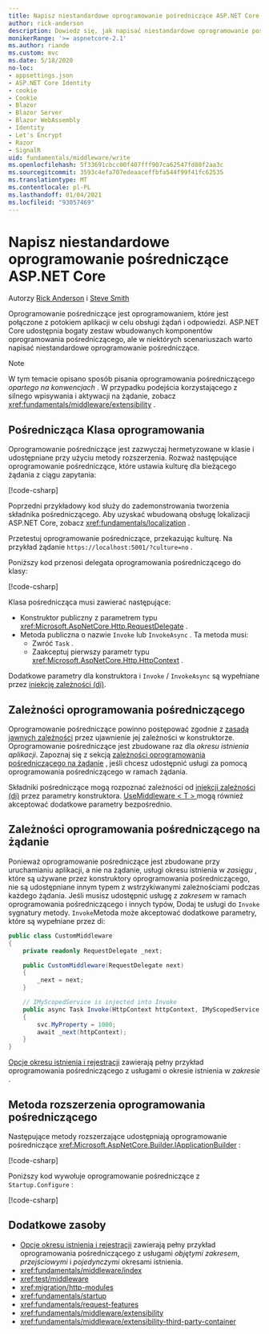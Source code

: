 ```yaml
---
title: Napisz niestandardowe oprogramowanie pośredniczące ASP.NET Core
author: rick-anderson
description: Dowiedz się, jak napisać niestandardowe oprogramowanie pośredniczące ASP.NET Core.
monikerRange: '>= aspnetcore-2.1'
ms.author: riande
ms.custom: mvc
ms.date: 5/18/2020
no-loc:
- appsettings.json
- ASP.NET Core Identity
- cookie
- Cookie
- Blazor
- Blazor Server
- Blazor WebAssembly
- Identity
- Let's Encrypt
- Razor
- SignalR
uid: fundamentals/middleware/write
ms.openlocfilehash: 5f33691cbcc00f407fff907ca62547fd80f2aa3c
ms.sourcegitcommit: 3593c4efa707edeaaceffbfa544f99f41fc62535
ms.translationtype: MT
ms.contentlocale: pl-PL
ms.lasthandoff: 01/04/2021
ms.locfileid: "93057469"
---
```

# <a name="write-custom-aspnet-core-middleware"></a>Napisz niestandardowe oprogramowanie pośredniczące ASP.NET Core

Autorzy [Rick Anderson](https://twitter.com/RickAndMSFT) i [Steve Smith](https://ardalis.com/)

Oprogramowanie pośredniczące jest oprogramowaniem, które jest połączone z potokiem aplikacji w celu obsługi żądań i odpowiedzi. ASP.NET Core udostępnia bogaty zestaw wbudowanych komponentów oprogramowania pośredniczącego, ale w niektórych scenariuszach warto napisać niestandardowe oprogramowanie pośredniczące.

> [!NOTE]
> W tym temacie opisano sposób pisania oprogramowania pośredniczącego *opartego na konwencjach* . W przypadku podejścia korzystającego z silnego wpisywania i aktywacji na żądanie, zobacz <xref:fundamentals/middleware/extensibility> .

## <a name="middleware-class"></a>Pośrednicząca Klasa oprogramowania

Oprogramowanie pośredniczące jest zazwyczaj hermetyzowane w klasie i udostępniane przy użyciu metody rozszerzenia. Rozważ następujące oprogramowanie pośredniczące, które ustawia kulturę dla bieżącego żądania z ciągu zapytania:

[!code-csharp[](write/snapshot/StartupCulture.cs)]

Poprzedni przykładowy kod służy do zademonstrowania tworzenia składnika pośredniczącego. Aby uzyskać wbudowaną obsługę lokalizacji ASP.NET Core, zobacz <xref:fundamentals/localization> .

Przetestuj oprogramowanie pośredniczące, przekazując kulturę. Na przykład żądanie `https://localhost:5001/?culture=no` .

Poniższy kod przenosi delegata oprogramowania pośredniczącego do klasy:

[!code-csharp[](write/snapshot/RequestCultureMiddleware.cs)]

Klasa pośrednicząca musi zawierać następujące:

* Konstruktor publiczny z parametrem typu <xref:Microsoft.AspNetCore.Http.RequestDelegate> .
* Metoda publiczna o nazwie `Invoke` lub `InvokeAsync` . Ta metoda musi:
  * Zwróć `Task` .
  * Zaakceptuj pierwszy parametr typu <xref:Microsoft.AspNetCore.Http.HttpContext> .
  
Dodatkowe parametry dla konstruktora i `Invoke` / `InvokeAsync` są wypełniane przez [iniekcję zależności (di)](xref:fundamentals/dependency-injection).

## <a name="middleware-dependencies"></a>Zależności oprogramowania pośredniczącego

Oprogramowanie pośredniczące powinno postępować zgodnie z [zasadą jawnych zależności](/dotnet/standard/modern-web-apps-azure-architecture/architectural-principles#explicit-dependencies) przez ujawnienie jej zależności w konstruktorze. Oprogramowanie pośredniczące jest zbudowane raz dla *okresu istnienia aplikacji*. Zapoznaj się z sekcją [zależności oprogramowania pośredniczącego na żądanie](#per-request-middleware-dependencies) , jeśli chcesz udostępnić usługi za pomocą oprogramowania pośredniczącego w ramach żądania.

Składniki pośredniczące mogą rozpoznać zależności od [iniekcji zależności (di)](xref:fundamentals/dependency-injection) przez parametry konstruktora. [UseMiddleware &lt; T &gt; ](/dotnet/api/microsoft.aspnetcore.builder.usemiddlewareextensions.usemiddleware#Microsoft_AspNetCore_Builder_UseMiddlewareExtensions_UseMiddleware_Microsoft_AspNetCore_Builder_IApplicationBuilder_System_Type_System_Object___) mogą również akceptować dodatkowe parametry bezpośrednio.

## <a name="per-request-middleware-dependencies"></a>Zależności oprogramowania pośredniczącego na żądanie

Ponieważ oprogramowanie pośredniczące jest zbudowane przy uruchamianiu aplikacji, a nie na żądanie, usługi okresu istnienia w *zasięgu* , które są używane przez konstruktory oprogramowania pośredniczącego, nie są udostępniane innym typem z wstrzykiwanymi zależnościami podczas każdego żądania. Jeśli musisz udostępnić usługę z *zakresem* w ramach oprogramowania pośredniczącego i innych typów, Dodaj te usługi do `Invoke` sygnatury metody. `Invoke`Metoda może akceptować dodatkowe parametry, które są wypełniane przez di:

```csharp
public class CustomMiddleware
{
    private readonly RequestDelegate _next;

    public CustomMiddleware(RequestDelegate next)
    {
        _next = next;
    }

    // IMyScopedService is injected into Invoke
    public async Task Invoke(HttpContext httpContext, IMyScopedService svc)
    {
        svc.MyProperty = 1000;
        await _next(httpContext);
    }
}
```

[Opcje okresu istnienia i rejestracji](xref:fundamentals/dependency-injection#lifetime-and-registration-options) zawierają pełny przykład oprogramowania pośredniczącego z usługami o okresie istnienia w *zakresie* .

## <a name="middleware-extension-method"></a>Metoda rozszerzenia oprogramowania pośredniczącego

Następujące metody rozszerzające udostępniają oprogramowanie pośredniczące <xref:Microsoft.AspNetCore.Builder.IApplicationBuilder> :

[!code-csharp[](write/snapshot/RequestCultureMiddlewareExtensions.cs)]

Poniższy kod wywołuje oprogramowanie pośredniczące z `Startup.Configure` :

[!code-csharp[](write/snapshot/Startup.cs?highlight=5)]

## <a name="additional-resources"></a>Dodatkowe zasoby

* [Opcje okresu istnienia i rejestracji](xref:fundamentals/dependency-injection#lifetime-and-registration-options) zawierają pełny przykład oprogramowania pośredniczącego z usługami *objętymi zakresem*, *przejściowymi* i *pojedynczymi* okresami istnienia.
* <xref:fundamentals/middleware/index>
* <xref:test/middleware>
* <xref:migration/http-modules>
* <xref:fundamentals/startup>
* <xref:fundamentals/request-features>
* <xref:fundamentals/middleware/extensibility>
* <xref:fundamentals/middleware/extensibility-third-party-container>

